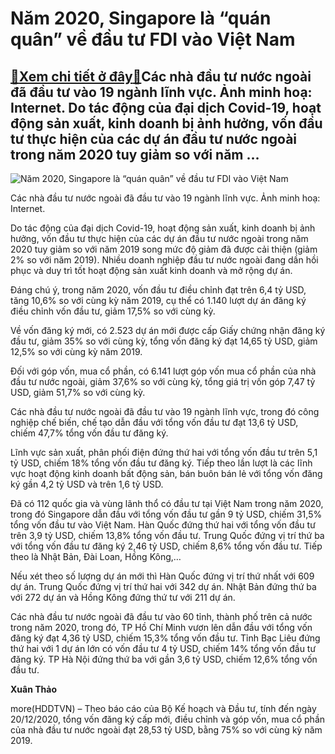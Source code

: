 Năm 2020, Singapore là “quán quân” về đầu tư FDI vào Việt Nam
=============================================================

[:gift:Xem chi tiết ở đây:gift:](https://hddtvn.com/nam-2020-singapore-la-quan-quan-ve-dau-tu-fdi-vao-viet-nam/)Các nhà đầu tư nước ngoài đã đầu tư vào 19 ngành lĩnh vực. Ảnh minh hoạ: Internet. Do tác động của đại dịch Covid-19, hoạt động sản xuất, kinh doanh bị ảnh hưởng, vốn đầu tư thực hiện của các dự án đầu tư nước ngoài trong năm 2020 tuy giảm so với năm …
------------------------------------------------------------------------------------------------------------------------------------------------------------------------------------------------------------------------------------------------------------





![Năm 2020, Singapore là “quán quân” về đầu tư FDI vào Việt Nam](https://hddtvn.com/wp-content/uploads/2021/01/4505_minh-hoa-1572446651727162952890-crop-15764959364151756662424.jpg "Năm 2020, Singapore là “quán quân” về đầu tư FDI vào Việt Nam")


Các nhà đầu tư nước ngoài đã đầu tư vào 19 ngành lĩnh vực. Ảnh minh hoạ: Internet.



Do tác động của đại dịch Covid-19, hoạt động sản xuất, kinh doanh bị ảnh hưởng, vốn đầu tư thực hiện của các dự án đầu tư nước ngoài trong năm 2020 tuy giảm so với năm 2019 song mức độ giảm đã được cải thiện (giảm 2% so với năm 2019). Nhiều doanh nghiệp đầu tư nước ngoài đang dần hồi phục và duy trì tốt hoạt động sản xuất kinh doanh và mở rộng dự án.


Đáng chú ý, trong năm 2020, vốn đầu tư điều chỉnh đạt trên 6,4 tỷ USD, tăng 10,6% so với cùng kỳ năm 2019, cụ thể có 1.140 lượt dự án đăng ký điều chỉnh vốn đầu tư, giảm 17,5% so với cùng kỳ.


Về vốn đăng ký mới, có 2.523 dự án mới được cấp Giấy chứng nhận đăng ký đầu tư, giảm 35% so với cùng kỳ, tổng vốn đăng ký đạt 14,65 tỷ USD, giảm 12,5% so với cùng kỳ năm 2019.


Đối với góp vốn, mua cổ phần, có 6.141 lượt góp vốn mua cổ phần của nhà đầu tư nước ngoài, giảm 37,6% so với cùng kỳ, tổng giá trị vốn góp 7,47 tỷ USD, giảm 51,7% so với cùng kỳ.


Các nhà đầu tư nước ngoài đã đầu tư vào 19 ngành lĩnh vực, trong đó công nghiệp chế biến, chế tạo dẫn đầu với tổng vốn đầu tư đạt 13,6 tỷ USD, chiếm 47,7% tổng vốn đầu tư đăng ký.


Lĩnh vực sản xuất, phân phối điện đứng thứ hai với tổng vốn đầu tư trên 5,1 tỷ USD, chiếm 18% tổng vốn đầu tư đăng ký. Tiếp theo lần lượt là các lĩnh vực hoạt động kinh doanh bất động sản, bán buôn bán lẻ với tổng vốn đăng ký gần 4,2 tỷ USD và trên 1,6 tỷ USD.


Đã có 112 quốc gia và vùng lãnh thổ có đầu tư tại Việt Nam trong năm 2020, trong đó Singapore dẫn đầu với tổng vốn đầu tư gần 9 tỷ USD, chiếm 31,5% tổng vốn đầu tư vào Việt Nam. Hàn Quốc đứng thứ hai với tổng vốn đầu tư trên 3,9 tỷ USD, chiếm 13,8% tổng vốn đầu tư. Trung Quốc đứng vị trí thứ ba với tổng vốn đầu tư đăng ký 2,46 tỷ USD, chiếm 8,6% tổng vốn đầu tư. Tiếp theo là Nhật Bản, Đài Loan, Hồng Kông,…


Nếu xét theo số lượng dự án mới thì Hàn Quốc đứng vị trí thứ nhất với 609 dự án. Trung Quốc đứng vị trí thứ hai với 342 dự án. Nhật Bản đứng thứ ba với 272 dự án và Hồng Kông đứng thứ tư với 211 dự án.


Các nhà đầu tư nước ngoài đã đầu tư vào 60 tỉnh, thành phố trên cả nước trong năm 2020, trong đó, TP Hồ Chí Minh vươn lên dẫn đầu với tổng vốn đăng ký đạt 4,36 tỷ USD, chiếm 15,3% tổng vốn đầu tư. Tỉnh Bạc Liêu đứng thứ hai với 1 dự án lớn có vốn đầu tư 4 tỷ USD, chiếm 14% tổng vốn đầu tư đăng ký. TP Hà Nội đứng thứ ba với gần 3,6 tỷ USD, chiếm 12,6% tổng vốn đầu tư.




**Xuân Thảo**



more(HDDTVN) – Theo báo cáo của Bộ Kế hoạch và Đầu tư, tính đến ngày 20/12/2020, tổng vốn đăng ký cấp mới, điều chỉnh và góp vốn, mua cổ phần của nhà đầu tư nước ngoài đạt 28,53 tỷ USD, bằng 75% so với cùng kỳ năm 2019.

